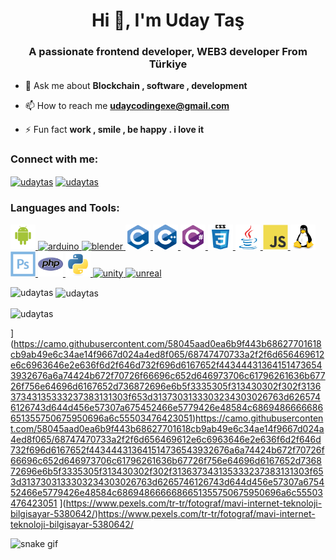 <h1 align="center">Hi 👋, I'm Uday Taş</h1>
<h3 align="center">A passionate frontend developer, WEB3 developer From Türkiye</h3>

- 💬 Ask me about **Blockchain , software , development**

- 📫 How to reach me **udaycodingexe@gmail.com**

- ⚡ Fun fact **work , smile , be happy . i love it**

<h3 align="left">Connect with me:</h3>
<p align="left">
<a href="https://linkedin.com/in/udaytas" target="blank"><img align="center" src="https://raw.githubusercontent.com/rahuldkjain/github-profile-readme-generator/master/src/images/icons/Social/linked-in-alt.svg" alt="udaytas" height="30" width="40" /></a>
<a href="https://instagram.com/udaytas" target="blank"><img align="center" src="https://raw.githubusercontent.com/rahuldkjain/github-profile-readme-generator/master/src/images/icons/Social/instagram.svg" alt="udaytas" height="30" width="40" /></a>
</p>

<h3 align="left">Languages and Tools:</h3>
<p align="left"> <a href="https://developer.android.com" target="_blank" rel="noreferrer"> <img src="https://raw.githubusercontent.com/devicons/devicon/master/icons/android/android-original-wordmark.svg" alt="android" width="40" height="40"/> </a> <a href="https://www.arduino.cc/" target="_blank" rel="noreferrer"> <img src="https://cdn.worldvectorlogo.com/logos/arduino-1.svg" alt="arduino" width="40" height="40"/> </a> <a href="https://www.blender.org/" target="_blank" rel="noreferrer"> <img src="https://download.blender.org/branding/community/blender_community_badge_white.svg" alt="blender" width="40" height="40"/> </a> <a href="https://www.cprogramming.com/" target="_blank" rel="noreferrer"> <img src="https://raw.githubusercontent.com/devicons/devicon/master/icons/c/c-original.svg" alt="c" width="40" height="40"/> </a> <a href="https://www.w3schools.com/cpp/" target="_blank" rel="noreferrer"> <img src="https://raw.githubusercontent.com/devicons/devicon/master/icons/cplusplus/cplusplus-original.svg" alt="cplusplus" width="40" height="40"/> </a> <a href="https://www.w3schools.com/cs/" target="_blank" rel="noreferrer"> <img src="https://raw.githubusercontent.com/devicons/devicon/master/icons/csharp/csharp-original.svg" alt="csharp" width="40" height="40"/> </a> <a href="https://www.w3schools.com/css/" target="_blank" rel="noreferrer"> <img src="https://raw.githubusercontent.com/devicons/devicon/master/icons/css3/css3-original-wordmark.svg" alt="css3" width="40" height="40"/> </a> <a href="https://www.java.com" target="_blank" rel="noreferrer"> <img src="https://raw.githubusercontent.com/devicons/devicon/master/icons/java/java-original.svg" alt="java" width="40" height="40"/> </a> <a href="https://developer.mozilla.org/en-US/docs/Web/JavaScript" target="_blank" rel="noreferrer"> <img src="https://raw.githubusercontent.com/devicons/devicon/master/icons/javascript/javascript-original.svg" alt="javascript" width="40" height="40"/> </a> <a href="https://www.linux.org/" target="_blank" rel="noreferrer"> <img src="https://raw.githubusercontent.com/devicons/devicon/master/icons/linux/linux-original.svg" alt="linux" width="40" height="40"/> </a> <a href="https://www.photoshop.com/en" target="_blank" rel="noreferrer"> <img src="https://raw.githubusercontent.com/devicons/devicon/master/icons/photoshop/photoshop-line.svg" alt="photoshop" width="40" height="40"/> </a> <a href="https://www.php.net" target="_blank" rel="noreferrer"> <img src="https://raw.githubusercontent.com/devicons/devicon/master/icons/php/php-original.svg" alt="php" width="40" height="40"/> </a> <a href="https://www.python.org" target="_blank" rel="noreferrer"> <img src="https://raw.githubusercontent.com/devicons/devicon/master/icons/python/python-original.svg" alt="python" width="40" height="40"/> </a> <a href="https://unity.com/" target="_blank" rel="noreferrer"> <img src="https://www.vectorlogo.zone/logos/unity3d/unity3d-icon.svg" alt="unity" width="40" height="40"/> </a> <a href="https://unrealengine.com/" target="_blank" rel="noreferrer"> <img src="https://raw.githubusercontent.com/kenangundogan/fontisto/036b7eca71aab1bef8e6a0518f7329f13ed62f6b/icons/svg/brand/unreal-engine.svg" alt="unreal" width="40" height="40"/> </a> </p>

<p><img align="left" src="https://github-readme-stats.vercel.app/api/top-langs?username=udaytas&show_icons=true&locale=en&layout=compact" alt="udaytas" /></p>

<p>&nbsp;<img align="center" src="https://github-readme-stats.vercel.app/api?username=udaytas&show_icons=true&locale=en" alt="udaytas" /></p>

<p><img align="center" src="https://github-readme-streak-stats.herokuapp.com/?user=udaytas&" alt="udaytas" /></p>

](https://camo.githubusercontent.com/58045aad0ea6b9f443b68627701618cb9ab49e6c34ae14f9667d024a4ed8f065/68747470733a2f2f6d656469612e6c6963646e2e636f6d2f646d732f696d6167652f443444313641514736543932676a6a74424b672f70726f66696c652d646973706c61796261636b67726f756e64696d6167652d736872696e6b5f3335305f313430302f302f313637343135333237383131303f653d3137303133303234303026763d6265746126743d644d456e57307a675452466e5779426e48584c6869486666686651355750675950696a6c55503476423051)https://camo.githubusercontent.com/58045aad0ea6b9f443b68627701618cb9ab49e6c34ae14f9667d024a4ed8f065/68747470733a2f2f6d656469612e6c6963646e2e636f6d2f646d732f696d6167652f443444313641514736543932676a6a74424b672f70726f66696c652d646973706c61796261636b67726f756e64696d6167652d736872696e6b5f3335305f313430302f302f313637343135333237383131303f653d3137303133303234303026763d6265746126743d644d456e57307a675452466e5779426e48584c6869486666686651355750675950696a6c55503476423051
](https://www.pexels.com/tr-tr/fotograf/mavi-internet-teknoloji-bilgisayar-5380642/)https://www.pexels.com/tr-tr/fotograf/mavi-internet-teknoloji-bilgisayar-5380642/


![snake gif](https://github.com/Udaytas/Udaytas/blob/output/github-contribution-grid-snake.gif)
